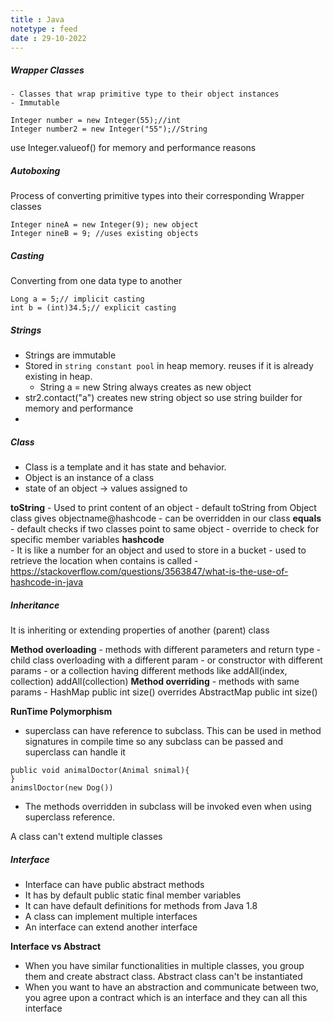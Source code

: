 ```yaml
---
title : Java
notetype : feed
date : 29-10-2022
---
```


##### Wrapper Classes
	- Classes that wrap primitive type to their object instances
	- Immutable

```
Integer number = new Integer(55);//int 
Integer number2 = new Integer("55");//String
```

use Integer.valueof() for memory and performance reasons

##### Autoboxing
Process of converting primitive types into their corresponding Wrapper classes
 
```
Integer nineA = new Integer(9); new object
Integer nineB = 9; //uses existing objects
```

##### Casting
Converting from one data type to another
```
Long a = 5;// implicit casting
int b = (int)34.5;// explicit casting
```

##### Strings
- Strings are immutable
- Stored in `string constant pool` in heap memory. reuses if it is already existing in heap. 
	- String a = new String always creates as new object
- str2.contact("a") creates new string object so use string builder for memory and performance
-

##### Class
- Class is a template and it has state and behavior. 
- Object is an instance of a class
- state of an object -> values assigned to 

**toString**
	- Used to print content of an object
	- default toString from Object class gives objectname@hashcode
	- can be overridden in our class
**equals** 	
	- default checks if two classes point to same object
	- override to check for specific member variables
**hashcode**	
	- It is like a number for an object and used to store in a bucket
	- used to retrieve the location when contains is called
	- https://stackoverflow.com/questions/3563847/what-is-the-use-of-hashcode-in-java
	
##### Inheritance 
It is inheriting or extending properties of another (parent) class

**Method overloading**
		- methods with different parameters and return type
		- child class overloading with a different param
		- or constructor with different params
		- or a collection having different methods like
				addAll(index, collection)
				addAll(collection)
**Method overriding**
		- methods with same params 
		- HashMap public int size() overrides AbstractMap public int size()
		
**RunTime Polymorphism**
- superclass can have reference to subclass. This can be used in method signatures in compile time so any subclass can be passed and superclass can handle it

```
public void animalDoctor(Animal snimal){
}
animslDoctor(new Dog())
```

- The methods overridden in subclass will be invoked even when using superclass reference.

A class can't extend multiple classes

##### Interface
- Interface can have public abstract methods
- It has by default public static final member variables
- It can have default definitions for methods from Java 1.8
- A class can implement multiple interfaces
- An interface can extend another interface


**Interface vs Abstract**
- When you have similar functionalities in multiple classes, you group them and create abstract class. Abstract class can't be instantiated
- When you want to have an abstraction and communicate between two, you agree upon a contract which is an interface and they can all this interface